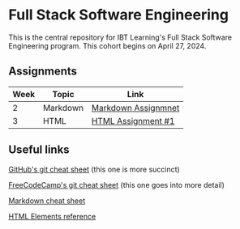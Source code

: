 # Full Stack Software Engineering

This is the central repository for IBT Learning's Full Stack Software Engineering program. This cohort begins on April 27, 2024.

## Assignments

| Week | Topic    | Link                                                          |
| ---- | -------- | ------------------------------------------------------------- |
| 2    | Markdown | [Markdown Assignmnet](0-getting-ready/markdown-assignment.md) |
| 3    | HTML     | [HTML Assignment #1](1-html-css/basics/assignment-1.md)       |

## Useful links

[GitHub's git cheat sheet](https://education.github.com/git-cheat-sheet-education.pdf) (this one is more succinct)

[FreeCodeCamp's git cheat sheet](https://www.freecodecamp.org/news/git-cheat-sheet/) (this one goes into more detail)

[Markdown cheat sheet](https://www.markdownguide.org/cheat-sheet/)

[HTML Elements reference](https://developer.mozilla.org/en-US/docs/Web/HTML/Element)

